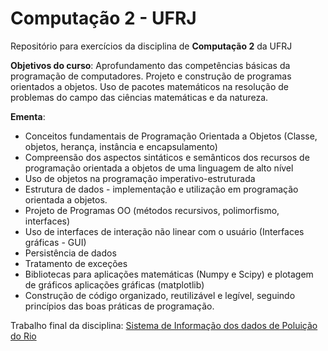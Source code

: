 # Computação 2 - UFRJ


Repositório para exercícios da disciplina de __Computação 2__ da UFRJ

__Objetivos do curso__: Aprofundamento das competências básicas da programação de computadores. Projeto e construção de programas orientados a objetos. Uso de pacotes matemáticos na resolução de problemas do campo das ciências matemáticas e da natureza.

__Ementa__:
- Conceitos fundamentais de Programação Orientada a Objetos (Classe, objetos, herança, instância e encapsulamento)
- Compreensão dos aspectos sintáticos e semânticos dos recursos de programação orientada a objetos de uma linguagem de alto nível
- Uso de objetos na programação imperativo-estruturada
- Estrutura de dados - implementação e utilização em programação orientada a objetos.
- Projeto de Programas OO (métodos recursivos, polimorfismo, interfaces)
- Uso de interfaces de interação não linear com o usuário (Interfaces gráficas - GUI)
- Persistência de dados
- Tratamento de exceções
- Bibliotecas para aplicações matemáticas (Numpy e Scipy) e plotagem de gráficos aplicações gráficas (matplotlib)
- Construção de código organizado, reutilizável e legível, seguindo princípios das boas práticas de programação.

Trabalho final da disciplina: [Sistema de Informação dos dados de Poluição do Rio](https://github.com/herianc/dados_arRJ)
